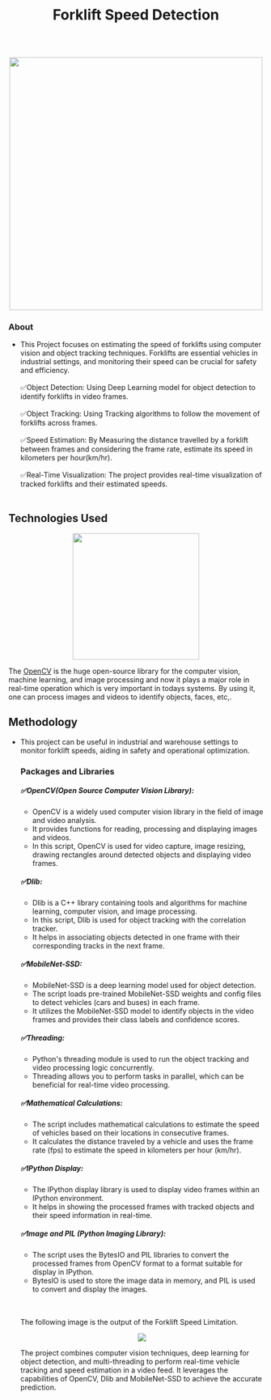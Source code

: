 <div align=center>
<h1><center>Forklift Speed Detection</center></h1>
</div><br><br>

<p align=center>
  <img src="https://github.com/SHIVAANISREE/ForkliftSpeedDetection/assets/110712340/a3c9c1da-da1b-46c3-85f0-17d568b8934f.gif" width="500" height="500">
</p>

<h3>About</h3>
<ul>
  <li>This Project focuses on estimating the speed of forklifts using computer vision and object tracking techniques. Forklifts are essential vehicles in industrial settings, and monitoring their speed can be crucial for safety and efficiency.</li><br>
  ✅Object Detection: Using Deep Learning model for object detection to identify forklifts in video frames.<br><br>
  ✅Object Tracking: Using Tracking algorithms to follow the movement of forklifts across frames.<br><br>
  ✅Speed Estimation: By Measuring the distance travelled by a forklift between frames and considering the frame rate, estimate its speed in kilometers per hour(km/hr).<br><br>
  ✅Real-Time Visualization: The project provides real-time visualization of tracked forklifts and their estimated speeds.<br><br>
</ul>

<h2>Technologies Used</h2>

<p align="center">
  <img src="https://github.com/SHIVAANISREE/ForkliftSpeedDetection/assets/110712340/a14f4bda-6ded-4dc9-a046-9f6e51a9357c.gif" width="250" height="250">
</p>

The [OpenCV](https://opencv.org/) is the huge open-source library for the computer vision, machine learning, and image processing and now it plays a major role in real-time operation which is very important in todays systems. By using it, one can process images and videos to identify objects, faces, etc,.
<p></p>

<h2>Methodology</h2>
<ul>
  <li>This project can be useful in industrial and warehouse settings to monitor forklift speeds, aiding in safety and operational optimization.</li>
  <h3>Packages and Libraries</h3>
  <h5>✅OpenCV(Open Source Computer Vision Library):</h5>
  <ul>
    <li>OpenCV is a widely used computer vision library in the field of image and video analysis.</li>
    <li>It provides functions for reading, processing and displaying images and videos.</li>
    <li>In this script, OpenCV is used for video capture, image resizing, drawing rectangles around detected objects and displaying video frames.</li>
  </ul>
    <h5>✅Dlib:</h5>
  <ul>
    <li>Dlib is a C++ library containing tools and algorithms for machine learning, computer vision, and image processing.</li>
    <li>In this script, Dlib is used for object tracking with the correlation tracker.</li>
    <li>It helps in associating objects detected in one frame with their corresponding tracks in the next frame.</li>
  </ul>
  <h5>✅MobileNet-SSD:</h5>
  <ul>
    <li>MobileNet-SSD is a deep learning model used for object detection.</li>
    <li>The script loads pre-trained MobileNet-SSD weights and config files to detect vehicles (cars and buses) in each frame.</li>
    <li>It utilizes the MobileNet-SSD model to identify objects in the video frames and provides their class labels and confidence scores.</li>
  </ul>
  <h5>✅Threading:</h5>
  <ul>
    <li>Python's threading module is used to run the object tracking and video processing logic concurrently.</li>
    <li>Threading allows you to perform tasks in parallel, which can be beneficial for real-time video processing.</li>
  </ul>
  <h5>✅Mathematical Calculations:</h5>
  <ul>
    <li>The script includes mathematical calculations to estimate the speed of vehicles based on their locations in consecutive frames.</li>
    <li>It calculates the distance traveled by a vehicle and uses the frame rate (fps) to estimate the speed in kilometers per hour (km/hr).</li>
  </ul>
  <h5>✅IPython Display:</h5>
  <ul>
    <li>The IPython display library is used to display video frames within an IPython environment.</li>
    <li>It helps in showing the processed frames with tracked objects and their speed information in real-time.</li>
  </ul>
  <h5>✅Image and PIL (Python Imaging Library):</h5>
  <ul>
    <li>The script uses the BytesIO and PIL libraries to convert the processed frames from OpenCV format to a format suitable for display in IPython.</li>
    <li>BytesIO is used to store the image data in memory, and PIL is used to convert and display the images.</li>
  </ul><br><br>


  <p>The following image is the output of the Forklift Speed Limitation.</p>
  <p align="center">
    <img src="https://github.com/SHIVAANISREE/ForkliftSpeedDetection/assets/110712340/14c843df-6d2b-4314-9260-171a66ace3dc.jpg">
  </p>
  <p>The project combines computer vision techniques, deep learning for object detection, and multi-threading to perform real-time vehicle tracking and speed estimation in a video feed. It leverages the capabilities of OpenCV, Dlib and MobileNet-SSD to achieve the accurate prediction.</p>
</ul>


